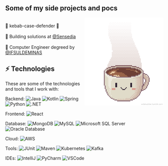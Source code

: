 ## Some of my side projects and pocs

<img align= "right" width="50%" src=coffee_mug.gif/>

<br/>🍢 kebab-case-defender 🍢<br/>
<br/>💼 Building solutions at [@Sensedia](https://www.sensedia.com.br/produtos/open-insurance) <br/>
<br/>🚀 Computer Engineer degreed by [@IFSULDEMINAS](https://portal.pcs.ifsuldeminas.edu.br/cursos-superiores/bacharelado/engenharia-da-computacao) <br/>

## ⚡ Technologies

These are some of the technologies and tools that I work with:

Backend: 
![Java](https://img.shields.io/badge/OpenJDK-ED8B00?style=for-the-badge&logo=openjdk&logoColor=white)
![Kotlin](https://camo.githubusercontent.com/177b36905bdd347c8af85d1a489a8949a4a0bedfb10e0d7b658e14f678b80e6e/68747470733a2f2f696d672e736869656c64732e696f2f62616467652f4b6f746c696e2d4231323545413f7374796c653d666f722d7468652d6261646765266c6f676f3d6b6f746c696e266c6f676f436f6c6f723d7768697465)
![Spring](https://img.shields.io/badge/Spring-6DB33F?style=for-the-badge&logo=spring&logoColor=white)
![Python](https://img.shields.io/badge/python-3670A0?style=for-the-badge&logo=python&logoColor=ffdd54)
![.NET](https://img.shields.io/badge/.NET-512BD4?style=for-the-badge&logo=dotnet&logoColor=white)

Frontend:
![React](https://img.shields.io/badge/React-20232A?style=for-the-badge&logo=react&logoColor=61DAFB)

Database:
![MongoDB](https://img.shields.io/badge/MongoDB-4EA94B?style=for-the-badge&logo=mongodb&logoColor=white)
![MySQL](https://img.shields.io/badge/MySQL-005C84?style=for-the-badge&logo=mysql&logoColor=white)
![Microsoft SQL Server](https://img.shields.io/badge/Microsoft%20SQL%20Server-CC2927?style=for-the-badge&logo=microsoft%20sql%20server&logoColor=white)
![Oracle Database](https://img.shields.io/badge/Oracle-F80000?style=for-the-badge&logo=Oracle&logoColor=white)

Cloud:
![AWS](https://img.shields.io/badge/Amazon_AWS-FF9900?style=for-the-badge&logo=amazonaws&logoColor=white)

Tools:
![JUnit](https://img.shields.io/badge/Junit5-25A162?style=for-the-badge&logo=junit5&logoColor=white)
![Maven](https://img.shields.io/badge/apache_maven-C71A36?style=for-the-badge&logo=apachemaven&logoColor=white)
![Kubernetes](https://img.shields.io/badge/kubernetes-326ce5.svg?&style=for-the-badge&logo=kubernetes&logoColor=white)
![Kafka](https://img.shields.io/badge/Apache_Kafka-231F20?style=for-the-badge&logo=apache-kafka&logoColor=white)

IDEs:
![IntelliJ](https://img.shields.io/badge/-IntelliJ%20IDEA-black?style=flat-square&logo=intellij-idea&logoColor=white)
![PyCharm](https://img.shields.io/badge/PyCharm-000000.svg?&style=for-the-badge&logo=PyCharm&logoColor=white)
![VSCode](https://img.shields.io/badge/VSCode-0078D4?style=for-the-badge&logo=visual%20studio%20code&logoColor=white)
